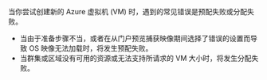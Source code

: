 当你尝试创建新的 Azure 虚拟机 (VM) 时，遇到的常见错误是预配失败或分配失败。

- 当由于准备步骤不当，或者在从门户预览捕获映像期间选择了错误的设置而导致 OS 映像无法加载时，将发生预配失败。
- 当群集或区域没有可用的资源或无法支持所请求的 VM 大小时，将发生分配失败。

<!---HONumber=Mooncake_0606_2016-->